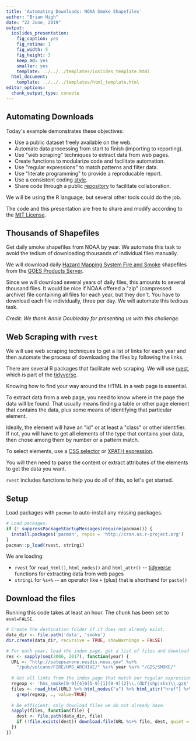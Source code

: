 ```yaml
---
title: 'Automating Downloads: NOAA Smoke Shapefiles'
author: "Brian High"
date: "22 June, 2019"
output:
  ioslides_presentation:
    fig_caption: yes
    fig_retina: 1
    fig_width: 5
    fig_height: 3
    keep_md: yes
    smaller: yes
    template: ../../../templates/ioslides_template.html
  html_document:
    template: ../../../templates/html_template.html
editor_options: 
  chunk_output_type: console
---
```








## Automating Downloads

Today's example demonstrates these objectives:

* Use a public dataset freely available on the web.
* Automate data processing from start to finish (importing to reporting).
* Use "web scraping" techniques to extract data from web pages.
* Create functions to modularize code and facilitate automation.
* Use "regular expressions" to match patterns and filter data.
* Use "literate programming" to provide a reproducable report.
* Use a consistent coding [style](https://google.github.io/styleguide/Rguide.xml).
* Share code through a public [repository](https://github.com/deohs/coders) to 
  facilitate collaboration.

We will be using the R language, but several other tools could do the job.

The code and this presentation are free to share and modify according to the 
[MIT License](https://github.com/deohs/coders/blob/master/LICENSE).

## Thousands of Shapefiles

Get daily smoke shapefiles from NOAA by year. We automate this task to 
avoid the tedium of downloading thousands of individual files manually.

We will download daily [Hazard Mapping System Fire and Smoke](https://www.ospo.noaa.gov/Products/land/hms.html) shapefiles from the 
[GOES Products Server](https://satepsanone.nesdis.noaa.gov/).

Since we will download several years of daily files, this amounts to several 
thousand files. It would be nice if NOAA offered a "zip" (compressed archive) 
file containing all files for each year, but they don't. You have to download 
each file individually, three per day. We will automate this tedious task.

_Credit: We thank Annie Doubleday for presenting us with this challenge._

## Web Scraping with `rvest`

We will use web scraping techniques to get a list of links for each year and 
then automate the process of downloading the files by following the links.

There are several R packages that facilitate web scraping. We will use 
[rvest](https://rvest.tidyverse.org/), which is part of the 
[tidyverse](https://www.tidyverse.org/).

Knowing how to find your way around the HTML in a web page is essential.

To extract data from a web page, you need to know where in the page the 
data will be found. That usually means finding a table or other page 
element that contains the data, plus some means of identifying that particular
element.

Ideally, the element will have an "id" or at least a "class" or other 
identifier. If not, you will have to get all elements of the type that contains 
your data, then chose among them by number or a pattern match.

To select elements, use a [CSS selector](https://www.w3schools.com/cssref/css_selectors.asp) or [XPATH expression](https://www.w3schools.com/xml/xml_xpath.asp). 

You will then need to parse the content or extract attributes of the elements 
to get the data you want.

`rvest` includes functions to help you do all of this, so let's get started.

## Setup

Load packages with `pacman` to auto-install any missing packages.


```r
# Load packages.
if (! suppressPackageStartupMessages(require(pacman))) {
  install.packages('pacman', repos = 'http://cran.us.r-project.org')
}
pacman::p_load(rvest, stringi)
```

We are loading:

* `rvest` for `read_html()`, `html_nodes()` and `html_attr()` -- [tidyverse](https://www.tidyverse.org/) functions for extracting data from web pages
* `stringi` for `%s+%` -- an operator like `+` (plus) that is shorthand for `paste()`

## Download the files

Running this code takes at least an hour. The chunk has been set to `eval=FALSE`.


```r
# Create the destination folder if it does not already exist.
data_dir <- file.path('data', 'smoke')
dir.create(data_dir, recursive = TRUE, showWarnings = FALSE)

# For each year, load the index page, get a list of files and download them.
res <- sapply(seq(2006, 2017), function(year) { 
  URL <- "http://satepsanone.nesdis.noaa.gov" %s+%  
    "/pub/volcano/FIRE/HMS_ARCHIVE/" %s+% year %s+% "/GIS/SMOKE/"
  
  # Get all links from the index page that match our regular expression.
  regexp <- 'hms_smoke[0-9]{4}0[5-9]{1}[0-9]{2}\\.(dbf|shp|shx)\\.gz$'
  files <- read_html(URL) %>% html_nodes("a") %>% html_attr("href") %>% 
    grep(regexp, ., value=TRUE)
  
  # Be efficient: only download files we do not already have.
  sapply(files, function(file) {
    dest <- file.path(data_dir, file)
    if (!file.exists(dest)) download.file(URL %s+% file, dest, quiet = TRUE)
  })
})
```
